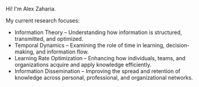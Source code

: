 Hi! I'm Alex Zaharia.

My current research focuses: 
- Information Theory – Understanding how information is structured, transmitted, and optimized.
- Temporal Dynamics – Examining the role of time in learning, decision-making, and information flow.
- Learning Rate Optimization – Enhancing how individuals, teams, and organizations acquire and apply knowledge efficiently.
- Information Dissemination – Improving the spread and retention of knowledge across personal, professional, and organizational networks.
